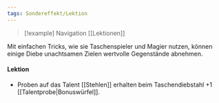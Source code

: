 ```yaml
---
tags: Sondereffekt/Lektion
---
```

> [!example] Navigation 
>  [[Lektionen]]

Mit einfachen Tricks, wie sie Taschenspieler und Magier nutzen, können einige Diebe unachtsamen Zielen wertvolle Gegenstände abnehmen. 

#### Lektion
- Proben auf das Talent [[Stehlen]] erhalten beim Taschendiebstahl +1 [[Talentprobe|Bonuswürfel]].